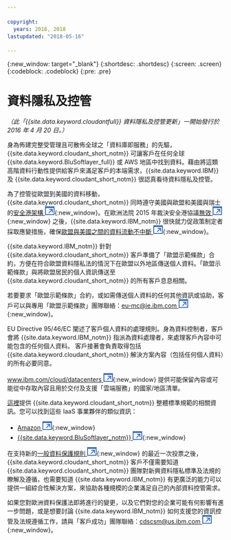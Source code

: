 ```yaml
---

copyright:
  years: 2016, 2018
lastupdated: "2018-05-16"

---
```


{:new_window: target="_blank"}
{:shortdesc: .shortdesc}
{:screen: .screen}
{:codeblock: .codeblock}
{:pre: .pre}

<!-- Acrolinx: 2017-02-01 -->

# 資料隱私及控管

_（此「{{site.data.keyword.cloudantfull}} 資料隱私及控管更新」一開始發行於 2016 年 4 月 20 日。）_

身為佈建完整受管理且可散佈全球之「資料庫即服務」的先驅，{{site.data.keyword.cloudant_short_notm}} 可讓客戶在任何全球 {{site.data.keyword.BluSoftlayer_full}} 或 AWS 地區中找到資料。藉由將這類高階資料行動性提供給客戶來滿足客戶的本端需求，{{site.data.keyword.IBM}} 及 {{site.data.keyword.cloudant_short_notm}} 很認真看待資料隱私及控管。

為了控管從歐盟到美國的資料移動，{{site.data.keyword.cloudant_short_notm}} 同時遵守美國與歐盟和美國與瑞士的[安全港架構 ![外部鏈結圖示](../images/launch-glyph.svg "外部鏈結圖示")](https://www.export.gov/safeharbor_eu){:new_window}。在歐洲法院 2015 年裁決安全港協議[無效 ![外部鏈結圖示](../images/launch-glyph.svg "外部鏈結圖示")](http://curia.europa.eu/juris/document/document.jsf?text=&docid=169195&pageIndex=0&doclang=en&mode=req&dir=&occ=first&part=1&cid=113326){:new_window} 之後，{{site.data.keyword.IBM_notm}} 很快就力促政策制定者採取應變措施，確保[歐盟與美國之間的資料流動不中斷 ![外部鏈結圖示](../images/launch-glyph.svg "外部鏈結圖示")](http://www.ibm.com/ibm/ibmgra/safe_harbor_10062015.html){:new_window}。

{{site.data.keyword.IBM_notm}} 針對 {{site.data.keyword.cloudant_short_notm}} 客戶準備了「歐盟示範條款」合約，方便在符合歐盟資料隱私法的情況下在歐盟以外地區傳送個人資料。「歐盟示範條款」與將歐盟居民的個人資訊傳送至 {{site.data.keyword.cloudant_short_notm}} 的所有客戶息息相關。

若要要求「歐盟示範條款」合約，或如需傳送個人資料的任何其他資訊或協助，客戶可以與專用「歐盟示範條款」團隊聯絡：[eu-mc@ie.ibm.com ![外部鏈結圖示](../images/launch-glyph.svg "外部鏈結圖示")](mailto:eu-mc@ie.ibm.com){:new_window}。

EU Directive 95/46/EC 闡述了客戶個人資料的處理規則。身為資料控制者，客戶會將 {{site.data.keyword.IBM_notm}} 指派為資料處理者，來處理客戶內容中可能包含的任何個人資料。
客戶接著會負責取得包括 {{site.data.keyword.cloudant_short_notm}} 解決方案內容（包括任何個人資料）的所有必要同意。

[www.ibm.com/cloud/datacenters ![外部鏈結圖示](../images/launch-glyph.svg "外部鏈結圖示")](http://www.ibm.com/cloud/datacenters){:new_window} 提供可能保留內容或可能從中存取內容且用於交付及支援「雲端服務」的國家/地區清單。

[這裡](compliance.html)提供 {{site.data.keyword.cloudant_short_notm}} 整體標準規範的相關資訊。您可以找到這些 IaaS 事業夥伴的類似資訊：

-   [Amazon ![外部鏈結圖示](../images/launch-glyph.svg "外部鏈結圖示")](https://aws.amazon.com/compliance/){:new_window}
-   [{{site.data.keyword.BluSoftlayer_notm}} ![外部鏈結圖示](../images/launch-glyph.svg "外部鏈結圖示")](http://www.softlayer.com/compliance){:new_window}

在支持新的[一般資料保護規則 ![外部鏈結圖示](../images/launch-glyph.svg "外部鏈結圖示")](http://www.engadget.com/2016/04/14/eu-data-protection-rules/){:new_window} 的最近一次投票之後，{{site.data.keyword.cloudant_short_notm}} 客戶不僅需要知道 {{site.data.keyword.cloudant_short_notm}} 團隊對新興資料隱私標準及法規的瞭解及遵循，也需要知道 {{site.data.keyword.IBM_notm}} 有更廣泛的能力可以提供一組綜合性解決方案，來協助各種規模的企業滿足自己的內部資料控管需求。

如果您對歐洲資料保護法即將進行的變更，以及它們對您的企業可能有何影響有進一步問題，或是想要討論 {{site.data.keyword.IBM_notm}} 如何支援您的資訊控管及法規遵循工作，請與「客戶成功」團隊聯絡：[cdscsm@us.ibm.com ![外部鏈結圖示](../images/launch-glyph.svg "外部鏈結圖示")](mailto:cdscsm@us.ibm.com){:new_window}。 
